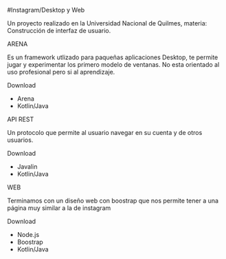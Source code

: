 #Instagram/Desktop y Web

Un proyecto realizado en la Universidad Nacional de Quilmes, materia: Construcción de interfaz de usuario.

ARENA

Es un framework utlizado para paqueñas aplicaciones Desktop, te permite jugar y experimentar los primero modelo de ventanas. No esta orientado al uso profesional pero si al aprendizaje.

Download
- Arena
- Kotlin/Java

API REST

Un protocolo que permite al usuario navegar en su cuenta y de otros usuarios.

Download
- Javalin
- Kotlin/Java

WEB

Terminamos con un diseño web con boostrap que nos permite tener a una página muy similar a la de instagram

Download
- Node.js
- Boostrap
- Kotlin/Java
